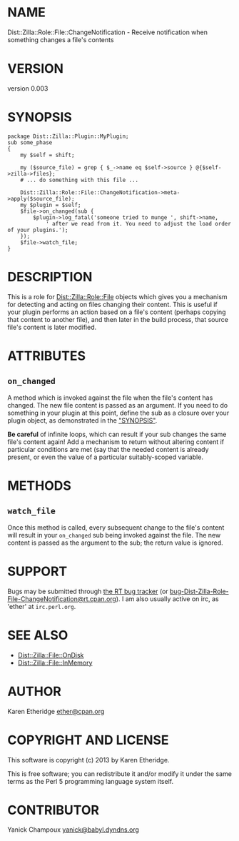 # NAME

Dist::Zilla::Role::File::ChangeNotification - Receive notification when something changes a file's contents

# VERSION

version 0.003

# SYNOPSIS

    package Dist::Zilla::Plugin::MyPlugin;
    sub some_phase
    {
        my $self = shift;

        my ($source_file) = grep { $_->name eq $self->source } @{$self->zilla->files};
        # ... do something with this file ...

        Dist::Zilla::Role::File::ChangeNotification->meta->apply($source_file);
        my $plugin = $self;
        $file->on_changed(sub {
            $plugin->log_fatal('someone tried to munge ', shift->name,
                ' after we read from it. You need to adjust the load order of your plugins.');
        });
        $file->watch_file;
    }

# DESCRIPTION

This is a role for [Dist::Zilla::Role::File](https://metacpan.org/pod/Dist::Zilla::Role::File) objects which gives you a
mechanism for detecting and acting on files changing their content. This is
useful if your plugin performs an action based on a file's content (perhaps
copying that content to another file), and then later in the build process,
that source file's content is later modified.

# ATTRIBUTES

## `on_changed`

A method which is invoked against the file when the file's
content has changed.  The new file content is passed as an argument.  If you
need to do something in your plugin at this point, define the sub as a closure
over your plugin object, as demonstrated in the ["SYNOPSIS"](#synopsis).

__Be careful__ of infinite loops, which can result if your sub changes the same
file's content again! Add a mechanism to return without altering content if
particular conditions are met (say that the needed content is already present,
or even the value of a particular suitably-scoped variable.

# METHODS

## `watch_file`

Once this method is called, every subsequent change to
the file's content will result in your `on_changed` sub being invoked against
the file.  The new content is passed as the argument to the sub; the return
value is ignored.

# SUPPORT

Bugs may be submitted through [the RT bug tracker](https://rt.cpan.org/Public/Dist/Display.html?Name=Dist-Zilla-Role-File-ChangeNotification)
(or [bug-Dist-Zilla-Role-File-ChangeNotification@rt.cpan.org](mailto:bug-Dist-Zilla-Role-File-ChangeNotification@rt.cpan.org)).
I am also usually active on irc, as 'ether' at `irc.perl.org`.

# SEE ALSO

- [Dist::Zilla::File::OnDisk](https://metacpan.org/pod/Dist::Zilla::File::OnDisk)
- [Dist::Zilla::File::InMemory](https://metacpan.org/pod/Dist::Zilla::File::InMemory)

# AUTHOR

Karen Etheridge <ether@cpan.org>

# COPYRIGHT AND LICENSE

This software is copyright (c) 2013 by Karen Etheridge.

This is free software; you can redistribute it and/or modify it under
the same terms as the Perl 5 programming language system itself.

# CONTRIBUTOR

Yanick Champoux <yanick@babyl.dyndns.org>
